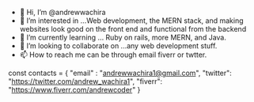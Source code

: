 - 👋 Hi, I’m @andrewwachira
- 👀 I’m interested in ...Web development, the MERN stack, and making websites look good on the front end and functional from the backend 
- 🌱 I’m currently learning ... Ruby on rails, more MERN, and Java.
- 💞️ I’m looking to collaborate on ...any  web development stuff.
- 📫 How to reach me can be through email fiverr or twtter.

 const contacts = {
    "email" : "andrewwachira1@gmail.com",
    "twitter": "https://twitter.com/andrew_wachira1",
    "fiverr": "https://www.fiverr.com/andrewcoder"
 }

<!---
andrewwachira/andrewwachira is a ✨ special ✨ repository because its `README.md` (this file) appears on your GitHub profile.
You can click the Preview link to take a look at your changes.
--->
